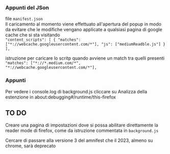 ### Appunti del JSon
file `manifest.json` \
Il caricamento al momento viene effettuato all'apertura del popup in modo da evitare che le modifiche vengano applicate a qualsiasi pagina di google cache che si sta visitando \
`
  "content_scripts": [
    {
      "matches": ["*://webcache.googleusercontent.com/*"],
      "js": ["mediumReadble.js"]
    }
  ],
`

istruzione per caricare lo scritp quando avviene un match tra quelli presenti \
`"matches": ["*://*.medium.com/*", "*://webcache.googleusercontent.com/*"],`

### Appunti
Per vedere i console.log di background.js cliccare su Analizza della estenzione in about:debugging#/runtime/this-firefox

## TO DO
Creare una pagina di impostazioni dove si possa abilitare direttamente la reader mode di firefox, come da istruzione commentata in `background.js`

Cercare di passare alla versione 3 del amnifest che il 2023, almeno su chrome, sarà deprecato